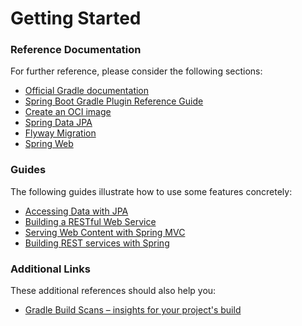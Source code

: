 # Getting Started

### Reference Documentation

For further reference, please consider the following sections:

* [Official Gradle documentation](https://docs.gradle.org)
* [Spring Boot Gradle Plugin Reference Guide](https://docs.spring.io/spring-boot/3.5.0-M1/gradle-plugin)
* [Create an OCI image](https://docs.spring.io/spring-boot/3.5.0-M1/gradle-plugin/packaging-oci-image.html)
* [Spring Data JPA](https://docs.spring.io/spring-boot/3.5.0-M1/reference/data/sql.html#data.sql.jpa-and-spring-data)
* [Flyway Migration](https://docs.spring.io/spring-boot/3.5.0-M1/how-to/data-initialization.html#howto.data-initialization.migration-tool.flyway)
* [Spring Web](https://docs.spring.io/spring-boot/3.5.0-M1/reference/web/servlet.html)

### Guides

The following guides illustrate how to use some features concretely:

* [Accessing Data with JPA](https://spring.io/guides/gs/accessing-data-jpa/)
* [Building a RESTful Web Service](https://spring.io/guides/gs/rest-service/)
* [Serving Web Content with Spring MVC](https://spring.io/guides/gs/serving-web-content/)
* [Building REST services with Spring](https://spring.io/guides/tutorials/rest/)

### Additional Links

These additional references should also help you:

* [Gradle Build Scans – insights for your project's build](https://scans.gradle.com#gradle)